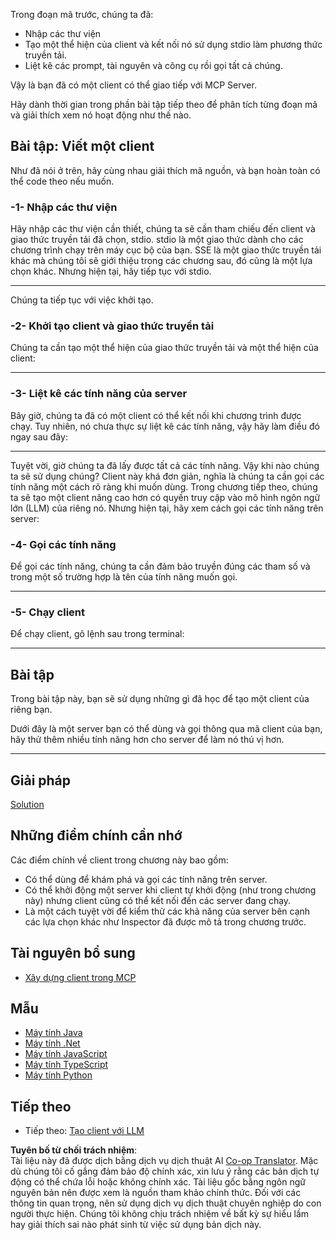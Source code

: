 <!--
CO_OP_TRANSLATOR_METADATA:
{
  "original_hash": "a0acf3093691b1cfcc008a8c6648ea26",
  "translation_date": "2025-06-13T06:49:11+00:00",
  "source_file": "03-GettingStarted/02-client/README.md",
  "language_code": "vi"
}
-->
Trong đoạn mã trước, chúng ta đã:

- Nhập các thư viện
- Tạo một thể hiện của client và kết nối nó sử dụng stdio làm phương thức truyền tải.
- Liệt kê các prompt, tài nguyên và công cụ rồi gọi tất cả chúng.

Vậy là bạn đã có một client có thể giao tiếp với MCP Server.

Hãy dành thời gian trong phần bài tập tiếp theo để phân tích từng đoạn mã và giải thích xem nó hoạt động như thế nào.

## Bài tập: Viết một client

Như đã nói ở trên, hãy cùng nhau giải thích mã nguồn, và bạn hoàn toàn có thể code theo nếu muốn.

### -1- Nhập các thư viện

Hãy nhập các thư viện cần thiết, chúng ta sẽ cần tham chiếu đến client và giao thức truyền tải đã chọn, stdio. stdio là một giao thức dành cho các chương trình chạy trên máy cục bộ của bạn. SSE là một giao thức truyền tải khác mà chúng tôi sẽ giới thiệu trong các chương sau, đó cũng là một lựa chọn khác. Nhưng hiện tại, hãy tiếp tục với stdio.

---

Chúng ta tiếp tục với việc khởi tạo.

### -2- Khởi tạo client và giao thức truyền tải

Chúng ta cần tạo một thể hiện của giao thức truyền tải và một thể hiện của client:

---

### -3- Liệt kê các tính năng của server

Bây giờ, chúng ta đã có một client có thể kết nối khi chương trình được chạy. Tuy nhiên, nó chưa thực sự liệt kê các tính năng, vậy hãy làm điều đó ngay sau đây:

---

Tuyệt vời, giờ chúng ta đã lấy được tất cả các tính năng. Vậy khi nào chúng ta sẽ sử dụng chúng? Client này khá đơn giản, nghĩa là chúng ta cần gọi các tính năng một cách rõ ràng khi muốn dùng. Trong chương tiếp theo, chúng ta sẽ tạo một client nâng cao hơn có quyền truy cập vào mô hình ngôn ngữ lớn (LLM) của riêng nó. Nhưng hiện tại, hãy xem cách gọi các tính năng trên server:

### -4- Gọi các tính năng

Để gọi các tính năng, chúng ta cần đảm bảo truyền đúng các tham số và trong một số trường hợp là tên của tính năng muốn gọi.

---

### -5- Chạy client

Để chạy client, gõ lệnh sau trong terminal:

---

## Bài tập

Trong bài tập này, bạn sẽ sử dụng những gì đã học để tạo một client của riêng bạn.

Dưới đây là một server bạn có thể dùng và gọi thông qua mã client của bạn, hãy thử thêm nhiều tính năng hơn cho server để làm nó thú vị hơn.

---

## Giải pháp

[Solution](./solution/README.md)

## Những điểm chính cần nhớ

Các điểm chính về client trong chương này bao gồm:

- Có thể dùng để khám phá và gọi các tính năng trên server.
- Có thể khởi động một server khi client tự khởi động (như trong chương này) nhưng client cũng có thể kết nối đến các server đang chạy.
- Là một cách tuyệt vời để kiểm thử các khả năng của server bên cạnh các lựa chọn khác như Inspector đã được mô tả trong chương trước.

## Tài nguyên bổ sung

- [Xây dựng client trong MCP](https://modelcontextprotocol.io/quickstart/client)

## Mẫu

- [Máy tính Java](../samples/java/calculator/README.md)
- [Máy tính .Net](../../../../03-GettingStarted/samples/csharp)
- [Máy tính JavaScript](../samples/javascript/README.md)
- [Máy tính TypeScript](../samples/typescript/README.md)
- [Máy tính Python](../../../../03-GettingStarted/samples/python)

## Tiếp theo

- Tiếp theo: [Tạo client với LLM](/03-GettingStarted/03-llm-client/README.md)

**Tuyên bố từ chối trách nhiệm**:  
Tài liệu này đã được dịch bằng dịch vụ dịch thuật AI [Co-op Translator](https://github.com/Azure/co-op-translator). Mặc dù chúng tôi cố gắng đảm bảo độ chính xác, xin lưu ý rằng các bản dịch tự động có thể chứa lỗi hoặc không chính xác. Tài liệu gốc bằng ngôn ngữ nguyên bản nên được xem là nguồn tham khảo chính thức. Đối với các thông tin quan trọng, nên sử dụng dịch vụ dịch thuật chuyên nghiệp do con người thực hiện. Chúng tôi không chịu trách nhiệm về bất kỳ sự hiểu lầm hay giải thích sai nào phát sinh từ việc sử dụng bản dịch này.